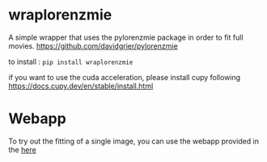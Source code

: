 # wraplorenzmie

A simple wrapper that uses the pylorenzmie package in order to fit full movies.
https://github.com/davidgrier/pylorenzmie

to install : ```pip install wraplorenzmie```

if you want to use the cuda acceleration, please install cupy following https://docs.cupy.dev/en/stable/install.html


# Webapp

To try out the fitting of a single image, you can use the webapp provided in the [here](webapp/)
